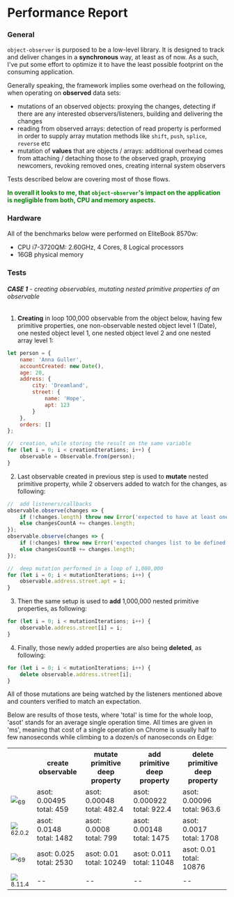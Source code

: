 # Performance Report

### General
`object-observer` is purposed to be a low-level library.
It is designed to track and deliver changes in a __synchronous__ way, at least as of now.
As a such, I've put some effort to optimize it to have the least possible footprint on the consuming application.

Generally speaking, the framework implies some overhead on the following, when operating on __observed__ data sets:
- mutations of an observed objects: proxying the changes, detecting if there are any interested observers/listeners, building and delivering the changes
- reading from observed arrays: detection of read property is performed in order to supply array mutation methods like `shift`, `push`, `splice`, `reverse` etc
- mutation of __values__ that are objects / arrays: additional overhead comes from attaching / detaching those to the observed graph, proxying newcomers, revoking removed ones, creating internal system observers

Tests described below are covering most of those flows.

<span style="color:green">__In overall it looks to me, that `object-observer`'s impact on the application is negligible from both, CPU and memory aspects.__
</span>

### Hardware
All of the benchmarks below were performed on EliteBook 8570w:
- CPU i7-3720QM: 2.60GHz, 4 Cores, 8 Logical processors
- 16GB physical memory

### Tests

###### __CASE 1__ - creating observables, mutating nested primitive properties of an observable


1. __Creating__ in loop 100,000 observable from the object below, having few primitive properties, one non-observable nested object level 1 (Date), one nested object level 1, one nested object level 2 and one nested array level 1:
```javascript
let person = {
    name: 'Anna Guller',
    accountCreated: new Date(),
    age: 20,
    address: {
        city: 'Dreamland',
        street: {
            name: 'Hope',
            apt: 123
        }
    },
    orders: []
};

//  creation, while storing the result on the same variable
for (let i = 0; i < creationIterations; i++) {
    observable = Observable.from(person);
}
```

2. Last observable created in previous step is used to __mutate__ nested primitive property, while 2 observers added to watch for the changes, as following:
```javascript
//	add listeners/callbacks
observable.observe(changes => {
	if (!changes.length) throw new Error('expected to have at least one change in the list');
	else changesCountA += changes.length;
});
observable.observe(changes => {
	if (!changes) throw new Error('expected changes list to be defined');
	else changesCountB += changes.length;
});

//  deep mutation performed in a loop of 1,000,000
for (let i = 0; i < mutationIterations; i++) {
	observable.address.street.apt = i;
}
```

3. Then the same setup is used to __add__ 1,000,000 nested primitive properties, as following:
```javascript
for (let i = 0; i < mutationIterations; i++) {
	observable.address.street[i] = i;
}
```

4. Finally, those newly added properties are also being __deleted__, as following:
```javascript
for (let i = 0; i < mutationIterations; i++) {
	delete observable.address.street[i];
}
```

All of those mutations are being watched by the listeners mentioned above and counters verified to match an expectation.

Below are results of those tests, where 'total' is time for the whole loop, 'asot' stands for an average single operation time.
All times are given in 'ms', meaning that cost of a single operation on Chrome is usually half to few nanoseconds while climbing to a dozen/s of nanoseconds on Edge:

<table>
    <tr>
        <th></th>
        <th>create observable</th>
        <th>mutate primitive deep property</th>
        <th>add primitive deep property</th>
        <th>delete primitive deep property</th>
    </tr>
    <tr>
        <td><img src="https://github.com/gullerya/object-observer/raw/master/docs/browser_icons/chrome.png"><sub>69</sub></td>
        <td>
            asot: 0.00495<br>
            total: 459
        </td>
        <td>
            asot: 0.00048<br>
            total: 482.4
        </td>
        <td>
            asot: 0.000922<br>
            total: 922.4
        </td>
        <td>
            asot: 0.00096<br>
            total: 963.6
        </td>
    </tr>
    <tr>
        <td><img src="https://github.com/gullerya/object-observer/raw/master/docs/browser_icons/firefox.png"><sub>62.0.2</sub></td>
        <td>
            asot: 0.0148<br>
            total: 1482
        </td>
        <td>
            asot: 0.0008<br>
            total: 799
        </td>
        <td>
            asot: 0.00148<br>
            total: 1475
        </td>
        <td>
            asot: 0.0017<br>
            total: 1708
        </td>
    </tr>
    <tr>
        <td><img src="https://github.com/gullerya/object-observer/raw/master/docs/browser_icons/edge.png"><sub>69</sub></td>
        <td>
            asot: 0.025<br>
            total: 2530
        </td>
        <td>
            asot: 0.01<br>
            total: 10249
        </td>
        <td>
            asot: 0.011<br>
            total: 11048
        </td>
        <td>
            asot: 0.01<br>
            total: 10876
        </td>
    </tr>
    <tr>
        <td><img src="https://github.com/gullerya/object-observer/raw/master/docs/browser_icons/nodejs.png"><sub>8.11.4</sub></td>
        <td>--</td>
        <td>--</td>
        <td>--</td>
        <td>--</td>
    </tr>
</table>